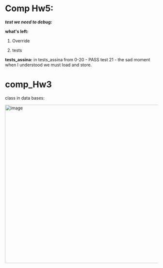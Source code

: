 
# Comp Hw5:

***test we need to debug:***


**what's left:**
1. Override

   
3. tests


**tests_assina:**
in tests_assina from 0-20 - PASS
test 21 - the sad moment when I understood we must load and store. 





# comp_Hw3



    
class in data bases:

<img width="521" alt="image" src="https://github.com/ronyju/comp_Hw3/assets/80697658/ab705903-9175-47f4-8b7c-e04eea8c8d71">

